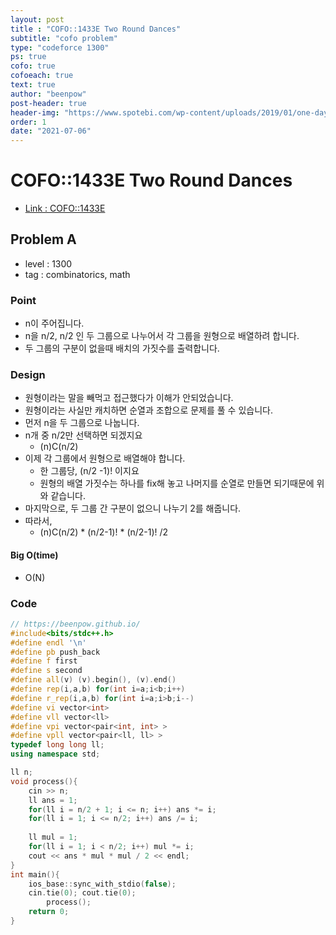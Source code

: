 ```yaml
---
layout: post
title : "COFO::1433E Two Round Dances"
subtitle: "cofo problem"
type: "codeforce 1300"
ps: true
cofo: true
cofoeach: true
text: true
author: "beenpow"
post-header: true
header-img: "https://www.spotebi.com/wp-content/uploads/2019/01/one-day-day-one-workout-motivation-spotebi.jpg"
order: 1
date: "2021-07-06"
---
```

# COFO::1433E Two Round Dances
- [Link : COFO::1433E](https://codeforces.com/problemset/problem/1433/E)

## Problem A

- level : 1300
- tag : combinatorics, math

### Point
- n이 주어집니다.
- n을 n/2, n/2 인 두 그룹으로 나누어서 각 그룹을 원형으로 배열하려 합니다.
- 두 그룹의 구분이 없을때 배치의 가짓수를 출력합니다.

### Design
- 원형이라는 말을 빼먹고 접근했다가 이해가 안되었습니다.
- 원형이라는 사실만 캐치하면 순열과 조합으로 문제를 풀 수 있습니다.
- 먼저 n을 두 그룹으로 나눕니다.
- n개 중 n/2만 선택하면 되겠지요
  - (n)C(n/2)
- 이제 각 그룹에서 원형으로 배열해야 합니다.
  - 한 그룹당, (n/2 -1)! 이지요
  - 원형의 배열 가짓수는 하나를 fix해 놓고 나머지를 순열로 만들면 되기때문에 위와 같습니다.
- 마지막으로, 두 그룹 간 구분이 없으니 나누기 2를 해줍니다.
- 따라서,
  - (n)C(n/2) * (n/2-1)! * (n/2-1)! /2

#### Big O(time)
- O(N)

### Code

```cpp
// https://beenpow.github.io/
#include<bits/stdc++.h>
#define endl '\n'
#define pb push_back
#define f first
#define s second
#define all(v) (v).begin(), (v).end()
#define rep(i,a,b) for(int i=a;i<b;i++)
#define r_rep(i,a,b) for(int i=a;i>b;i--)
#define vi vector<int>
#define vll vector<ll>
#define vpi vector<pair<int, int> >
#define vpll vector<pair<ll, ll> >
typedef long long ll;
using namespace std;

ll n;
void process(){
    cin >> n;
    ll ans = 1;
    for(ll i = n/2 + 1; i <= n; i++) ans *= i;
    for(ll i = 1; i <= n/2; i++) ans /= i;
    
    ll mul = 1;
    for(ll i = 1; i < n/2; i++) mul *= i;
    cout << ans * mul * mul / 2 << endl;
}
int main(){
    ios_base::sync_with_stdio(false);
    cin.tie(0); cout.tie(0);
        process();
    return 0;
}
```

